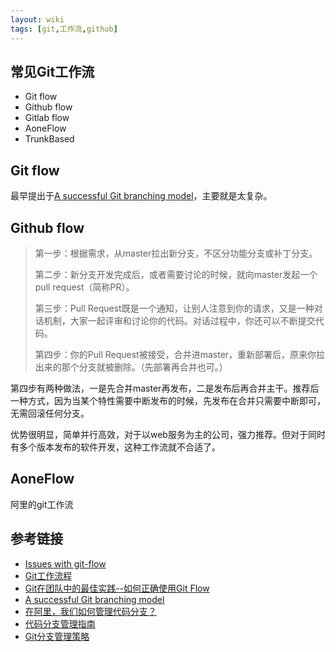 ```yaml
---
layout: wiki
tags: [git,工作流,github]
---
```


## 常见Git工作流

* Git flow
* Github flow
* Gitlab flow
* AoneFlow
* TrunkBased


## Git flow

最早提出于[A successful Git branching model](https://nvie.com/posts/a-successful-git-branching-model/)，主要就是太复杂。

## Github flow

> 第一步：根据需求，从master拉出新分支，不区分功能分支或补丁分支。
>
> 第二步：新分支开发完成后，或者需要讨论的时候，就向master发起一个pull request（简称PR）。
>
> 第三步：Pull Request既是一个通知，让别人注意到你的请求，又是一种对话机制，大家一起评审和讨论你的代码。对话过程中，你还可以不断提交代码。
>
> 第四步：你的Pull Request被接受，合并进master，重新部署后，原来你拉出来的那个分支就被删除。（先部署再合并也可。）



第四步有两种做法，一是先合并master再发布，二是发布后再合并主干。推荐后一种方式，因为当某个特性需要中断发布的时候，先发布在合并只需要中断即可，无需回滚任何分支。

优势很明显，简单并行高效，对于以web服务为主的公司，强力推荐。但对于同时有多个版本发布的软件开发，这种工作流就不合适了。

## AoneFlow

阿里的git工作流


## 参考链接

* [Issues with git-flow](http://scottchacon.com/2011/08/31/github-flow.html)
* [Git工作流程](http://www.ruanyifeng.com/blog/2015/12/git-workflow.html)
* [Git在团队中的最佳实践--如何正确使用Git Flow](http://www.cnblogs.com/cnblogsfans/p/5075073.html)
* [A successful Git branching model](https://nvie.com/posts/a-successful-git-branching-model/)
* [在阿里，我们如何管理代码分支？](https://yq.aliyun.com/articles/573549)
* [代码分支管理指南](https://open.leancloud.cn/git-branch-guide/)
* [Git分支管理策略](https://www.ruanyifeng.com/blog/2012/07/git.html)